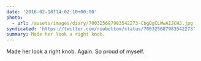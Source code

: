 ```yaml
---
date: '2016-02-18T14:02:10+00:00'
photo:
  - url: /assets/images/diary/700325687983542273-CbgOgCLWwAIJCHJ.jpg
syndicated: 'https://twitter.com/roobottom/status/700325687983542273'
summary: Made her look a right knob.
---
```

Made her look a right knob. Again. So proud of myself. 
